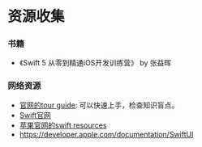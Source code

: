 # 资源收集

### 书籍
- 《Swift 5 从零到精通iOS开发训练营》 by 张益晖


### 网络资源
- [官网的tour guide](https://docs.swift.org/swift-book/documentation/the-swift-programming-language/guidedtour/): 可以快速上手，检查知识盲点。
- [Swift官网](https://www.swift.org/getting-started/)
- [苹果官网的swift resources](https://developer.apple.com/swift/resources/)
- https://developer.apple.com/documentation/SwiftUI

